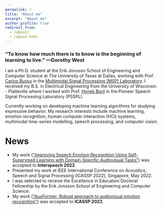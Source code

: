 ```yaml
---
permalink: /
title: "About me"
excerpt: "About me"
author_profile: true
redirect_from: 
  - /about/
  - /about.html
---
```


### “To know how much there is to know is the beginning of learning to live.” —Dorothy West

I am a Ph.D. student at the Erik Jonsson School of Engineering and Computer Science at The University of Texas at Dallas,
working with Prof. [Carlos Busso](https://personal.utdallas.edu/~busso/) in the
[Multimodal Signal Processing (MSP) Laboratory](https://ecs.utdallas.edu/research/researchlabs/msp-lab/). 
I received my B.S. in Electrical Engineering from the University of Wisconsin - Platteville where I worked with 
Prof. [Hynek Boril](https://www.uwplatt.edu/profile/borilh) in the Pioneer Speech Signal Processing Laboratory (PSSPL).

Currently working on developing machine learning algorithms for studying expressive behavior. My research interests 
include machine learning, emotion recognition, human computer interaction (HCI) systems, multimodal time-series modelling, 
speech processing, and computer vision. 

# News
* My work (["Improving Speech Emotion Recognition Using Self-Supervised Learning with Domain-Specific Audiovisual Tasks"](https://ecs.utdallas.edu/research/researchlabs/msp-lab/publications/Goncalves_2022_2.pdf)) was accepted to <b>Interspeech 2022</b>.
* Presented my work at IEEE International Conference on Acoustics, Speech and Signal Processing (ICASSP 2022), Singapore, May 2022.
* I was selected to receive the Excellence in Education Doctoral Fellowship by the Erik Jonsson School of Engineering and Computer Science.
* My work (["AuxFormer: Robust approach to audiovisual emotion recognition"](https://ecs.utdallas.edu/research/researchlabs/msp-lab/publications/Goncalves_2022.pdf)) was accepted to <b>ICASSP 2022</b>.
